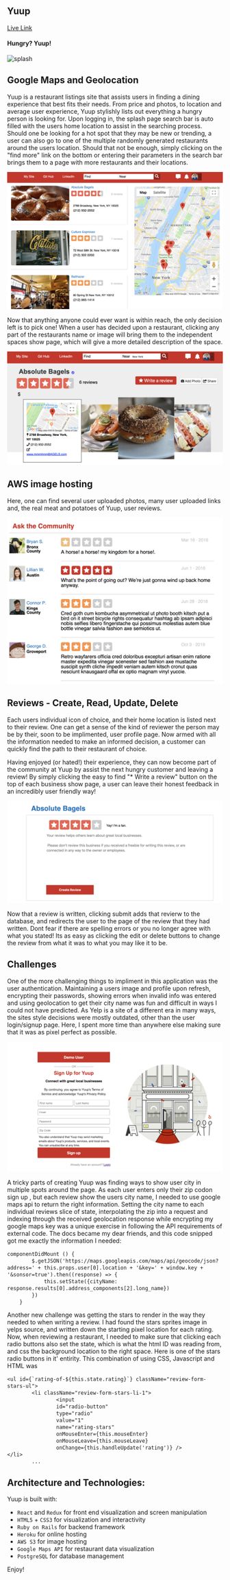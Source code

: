 
## Yuup
[Live Link](https://yuup.herokuapp.com/#/)


#### Hungry? Yuup! 


![splash](https://github.com/Speneki/yuup/blob/master/app/assets/images/yuup-gif.gif)

## Google Maps and Geolocation

Yuup is a restaurant listings site that assists users in finding a dining experience that best fits their needs. From price and photos, to location and average user experience, Yuup stylishly lists out everything a hungry person is looking for. Upon logging in, the splash page search bar is auto filled with the users home location to assist in the searching process. Should one be looking for a hot spot that they may be new or trending, a user can also go to one of the multiple randomly generated restaurants around the users location. Should that not be enough, simply clicking on the "find more" link on the bottom or entering their parameters in the search bar brings them to a page with more restaurants and their locations. 

![index](https://github.com/Speneki/yuup/blob/master/app/assets/images/yuup%20images/businessIndex.png)

Now that anything anyone could ever want is within reach, the only decision left is to pick one! When a user has decided upon a restaurant, clicking any part of the restaurants name or image will bring them to the independent spaces show page, which will give a more detailed description of the space. 

![show](https://github.com/Speneki/yuup/blob/master/app/assets/images/yuup%20images/businessShow.png)

## AWS image hosting

Here, one can find several user uploaded photos, many user uploaded links and, the real meat and potatoes of Yuup, user reviews. 

![reviews](https://github.com/Speneki/yuup/blob/master/app/assets/images/yuup%20images/reviews.png)

## Reviews - Create, Read, Update, Delete

Each users individual icon of choice, and their home location is listed next to their review. One can get a sense of the kind of reviewer the person may be by their, soon to be implimented, user profile page. Now armed with all the information needed to make an informed decision, a customer can quickly find the path to their restaurant of choice.

Having enjoyed (or hated!) their experience, they can now become part of the community at Yuup by assist the next hungry  customer and leaving a review! By simply clicking the easy to find "* Write a review" button on the top of each business show page, a user can leave their honest feedback in an incredibly user friendly way! 

![review](https://github.com/Speneki/yuup/blob/master/app/assets/images/yuup%20images/review.png)

Now that a review is written, clicking submit adds that revierw to the database, and redirects the user to the page of the review that they had written. Dont fear if there are spelling errors or you no longer agree with what you stated! Its as easy as clicking the edit or delete buttons to change the review from what it was to what you may like it to be. 


## Challenges

One of the more challenging things to impliment in this application was the user authentication. Maintaining a users image and profile upon refresh, encrypting their passwords, showing errors when invalid info was entered and using geolocation to get their city name was fun and difficult in ways I could not have predicted. As Yelp is a site of a different era in many ways, the sites style decisions were mostly outdated, other than the user login/signup page. Here, I spent more time than anywhere else making sure that it was as pixel perfect as possible.

![user auth](https://github.com/Speneki/yuup/blob/master/app/assets/images/yuup%20images/userAuth.png)

A tricky parts of creating Yuup was finding ways to show user city in multiple spots around the page. As each user enters only their zip codon sign up , but each review show the users city name, I needed to use google maps api to return the right information. Setting the city name to each individual reviews slice of state, interpolating the zip into a request and indexing through the received geolocation response while encrypting my google maps key was a unique exercise in following the API requirements of external code. The docs became my dear friends, and this code snipped got me exactly the information I needed:


``` 
componentDidMount () {
        $.getJSON('https://maps.googleapis.com/maps/api/geocode/json?address=' + this.props.user[0].location + '&key=' + window.key + '&sonsor=true').then((response) => {
            this.setState({cityName: response.results[0].address_components[2].long_name})
        })
    }
 ```
   
Another new challenge was getting the stars to render in the way they needed to when writing a review. I had found the stars sprites image in yelps source, and written down the starting pixel location for each rating. Now, when reviewing a restaurant, I needed to make sure that clicking each radio buttons also set the state, which is what the html ID was reading from, and css the background location to the right space. Here is one of the stars radio buttons in it' entirity. This combination of using CSS, Javascript and HTML was  

```
<ul id={`rating-of-${this.state.rating}`} className="review-form-stars-ul">
        <li className="review-form-stars-li-1">
                <input 
                id="radio-button"                                        
                type="radio" 
                value="1"
                name="rating-stars"
                onMouseEnter={this.mouseEnter} 
                onMouseLeave={this.mouseLeave}
                onChange={this.handleUpdate('rating')} />
</li>
        ...
```
## Architecture and Technologies:
Yuup is built with:

- ```React``` and ```Redux``` for front end visualization and screen manipulation
- ```HTML5``` + ```CSS3``` for visualization and interactivity
- ```Ruby on Rails``` for backend framework
- ```Heroku``` for online hosting
- ```AWS S3``` for image hosting
- ```Google Maps API``` for restaurant data visualization
- ```PostgreSQL``` for database management

Enjoy!
